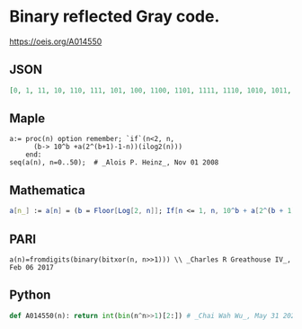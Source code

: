 # Binary reflected Gray code\.
https://oeis.org/A014550
## JSON
```JSON
[0, 1, 11, 10, 110, 111, 101, 100, 1100, 1101, 1111, 1110, 1010, 1011, 1001, 1000, 11000, 11001, 11011, 11010, 11110, 11111, 11101, 11100, 10100, 10101, 10111, 10110, 10010, 10011, 10001, 10000, 110000, 110001, 110011, 110010, 110110]
```
## Maple
```Maple
a:= proc(n) option remember; `if`(n<2, n,
      (b-> 10^b +a(2^(b+1)-1-n))(ilog2(n)))
    end:
seq(a(n), n=0..50);  # _Alois P. Heinz_, Nov 01 2008
```
## Mathematica
```Mathematica
a[n_] := a[n] = (b = Floor[Log[2, n]]; If[n <= 1, n, 10^b + a[2^(b + 1) - 1 - n]]); Table[a[n], {n, 0, 36}] (* _Jean-François Alcover_, Oct 11 2012, after _Alois P. Heinz_ *)
```
## PARI
```PARI
a(n)=fromdigits(binary(bitxor(n, n>>1))) \\ _Charles R Greathouse IV_, Feb 06 2017
```
## Python
```Python
def A014550(n): return int(bin(n^n>>1)[2:]) # _Chai Wah Wu_, May 31 2024
```
